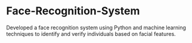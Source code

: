 # Face-Recognition-System
 Developed a face recognition system using Python and machine learning techniques to identify and verify individuals based on facial features.

